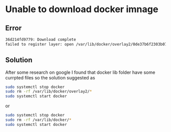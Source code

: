 # Unable to download docker imnage

## Error

```bash
36d214fd9779: Download complete
failed to register layer: open /var/lib/docker/overlay2/0de37b6f2303b076f80437226f64042b0e7c6d2391ab35336635a506bc31dc61/committed: no such file or directory
```

## Solution

After some research on google I found that docker lib folder have some currpted files so the solution suggested as

```bash
sudo systemctl stop docker
sudo rm -rf /var/lib/docker/overlay2/*
sudo systemctl start docker
```

or

```bash
sudo systemctl stop docker
sudo rm -rf /var/lib/docker/*
sudo systemctl start docker
```
